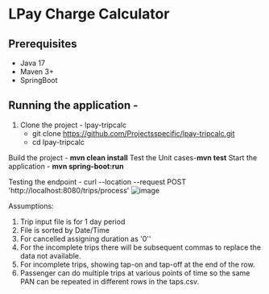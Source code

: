 # LPay Charge Calculator
## Prerequisites
 - Java 17
 - Maven 3+
 - SpringBoot

## Running the application -
1) Clone the project - lpay-tripcalc
      - git clone https://github.com/Projectsspecific/lpay-tripcalc.git
      - cd lpay-tripcalc

Build the project - **mvn clean install**
Test the Unit cases-**mvn test**
Start the application - **mvn spring-boot:run**

Testing the endpoint - 
curl --location --request POST 'http://localhost:8080/trips/process'
![image](https://github.com/user-attachments/assets/bb90f554-3a24-4f94-bc5b-68d1ffd42818)

Assumptions:
1) Trip input file is for 1 day period
2) File is sorted by Date/Time
3) For cancelled assigning duration as '0''
4) For the incomplete trips there will be subsequent commas to replace the data not available.
5) For incomplete trips, showing tap-on and tap-off at the end of the row.
6) Passenger can do multiple trips at various points of time so the same PAN can be repeated in different rows in the taps.csv.

